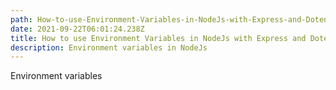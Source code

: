 ```yaml
---
path: How-to-use-Environment-Variables-in-NodeJs-with-Express-and-Dotenv
date: 2021-09-22T06:01:24.238Z
title: How to use Environment Variables in NodeJs with Express and Dotenv
description: Environment variables in NodeJs
---
```

Environment variables